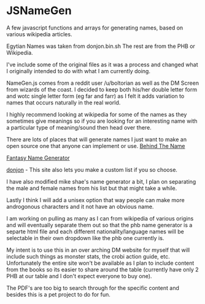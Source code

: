 # JSNameGen
A few javascript functions and arrays for generating names, based on various wikipedia articles.

Egytian Names was taken from donjon.bin.sh
The rest are from the PHB or Wikipedia. 

I've include some of the original files as it was a process and changed what I originally intended to do with what I am currently doing.

NameGen.js comes from a reddit user /u/boltorian as well as the DM Screen from wizards of the coast. I decided to keep both his/her double letter form and wotc single letter form (eg far and farr) as I felt it adds variation to names that occurs naturally in the real world.

I highly recommend looking at wikipedia for some of the names as they sometimes give meanings so if you are looking for an interesting name with a particular type of meaning/sound then head over there.

There are lots of places that will generate names I just want to make an open source one that anyone can implement or use.
[Behind The Name](https://www.behindthename.com/random)

[Fantasy Name Generator](https://www.fantasynamegenerators.com/)

[donjon](https://donjon.bin.sh/fantasy/name/) - This site also lets you make a custom list if you so choose.

I have also modified mike shae's name generator a bit, I plan on separating the male and female names from his list but that might take a while. 

Lastly I think I will add a unisex option that way people can make more androgonous characters and it not have an obvious name.

I am working on pulling as many as I can from wikipedia of various origins and will eventually separate them out so that the phb name generator is a separte html file and each different nationality/language names will be selectable in their own dropdown like the phb one currently is. 

My intent is to use this in an over arching DM website for myself that will include such things as monster stats, the crobi action guide, etc. Unfortunately the entire site won't be available as I plan to include content from the books so its easier to share around the table (currently have only 2 PHB at our table and I don't expect everyone to buy one). 

The PDF's are too big to search through for the specific content and besides this is a pet project to do for fun.
